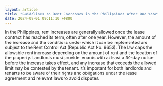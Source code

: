 ```yaml
---
layout: article
title: "Guidelines on Rent Increases in the Philippines After One Year"
date: 2024-09-01 09:11:10 +0800
---
```


<p>In the Philippines, rent increases are generally allowed once the lease contract has reached its term, often after one year. However, the amount of the increase and the conditions under which it can be implemented are subject to the Rent Control Act (Republic Act No. 9653). The law caps the allowable rent increase depending on the amount of rent and the location of the property. Landlords must provide tenants with at least a 30-day notice before the increase takes effect, and any increase that exceeds the allowed limit may be contested by the tenant. It’s important for both landlords and tenants to be aware of their rights and obligations under the lease agreement and relevant laws to avoid disputes.</p>